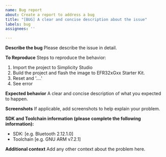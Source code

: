 ```yaml
---
name: Bug report
about: Create a report to address a bug
title: "[BUG] A clear and concise description about the issue"
labels: bug
assignees: ''

---
```


**Describe the bug**
Please describe the issue in detail.

**To Reproduce**
Steps to reproduce the behavior:
1. Import the project to Simplicity Studio
2. Build the project and flash the image to EFR32xGxx Starter Kit.
3. Reset and '....'
4. See error

**Expected behavior**
A clear and concise description of what you expected to happen.

**Screenshots**
If applicable, add screenshots to help explain your problem.

**SDK and Toolchain information (please complete the following information):**
 - SDK: [e.g. Bluetooth 2.12.1.0]
 - Toolchain [e.g. GNU ARM v7.2.1]

**Additional context**
Add any other context about the problem here.
